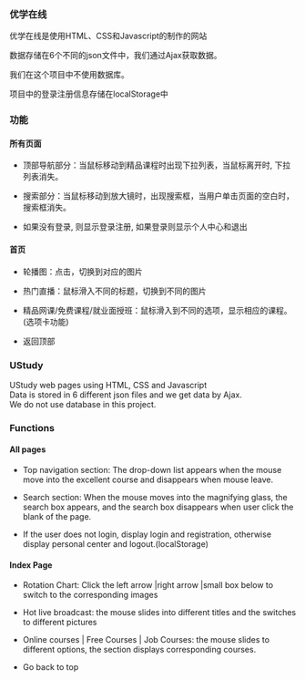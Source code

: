 ### 优学在线

优学在线是使用HTML、CSS和Javascript的制作的网站<br>

数据存储在6个不同的json文件中，我们通过Ajax获取数据。<br>

我们在这个项目中不使用数据库。<br>

项目中的登录注册信息存储在localStorage中

### 功能

#### 所有页面

* 顶部导航部分：当鼠标移动到精品课程时出现下拉列表，当鼠标离开时, 下拉列表消失。

* 搜索部分：当鼠标移动到放大镜时，出现搜索框，当用户单击页面的空白时，搜索框消失。

* 如果没有登录, 则显示登录注册, 如果登录则显示个人中心和退出

#### 首页

* 轮播图：点击，切换到对应的图片

* 热门直播：鼠标滑入不同的标题，切换到不同的图片

* 精品网课/免费课程/就业面授班：鼠标滑入到不同的选项，显示相应的课程。(选项卡功能)

* 返回顶部

###  UStudy
UStudy web pages using HTML, CSS and Javascript<br>
Data is stored in 6 different json files and we get data by Ajax.<br>
We do not use database in this project.

### Functions 
#### All pages
* Top navigation section: The drop-down list appears when the mouse move into the excellent course and disappears when mouse leave.

* Search section: When the mouse moves into the magnifying glass, the search box appears, and the search box disappears when user click the blank of the page.

* If the user does not login, display login and registration, otherwise display personal center and logout.(localStorage) 

#### Index Page
* Rotation Chart: Click the left arrow |right arrow |small box below to switch to the corresponding images

* Hot live broadcast: the mouse slides into different titles and the switches to different pictures

* Online courses | Free Courses | Job Courses: the mouse slides to different options, the section displays corresponding courses.

* Go back to top

